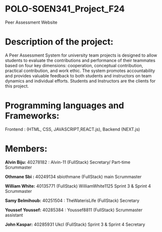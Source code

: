 # POLO-SOEN341_Project_F24
Peer Assessment Website

# Description of the project:
A Peer Assessment System for university team projects is designed to allow students to evaluate the contributions and performance of their teammates based on four key dimensions: cooperation, conceptual contribution, practical contribution, and work ethic. The system promotes accountability and provides valuable feedback to both students and instructors on team dynamics and individual efforts. Students and Instructors are the clients for this project.

# Programming languages and Frameworks:
Frontend : (HTML, CSS, JAVASCRIPT,REACT.js),  Backend (NEXT.js)

# Members:

**Alvin Biju:** 40278182 : Alvin-11   (FullStack) Secretary/ Part-time Scrummaster

**Othmane Sbi :** 40249134 sbiothmane (FullStack) main Scrummaster

**William White:** 40135771  (FullStack) WilliamWhite1125 Sprint 3 & Sprint 4 Scrummaster


**Samy Belmihoub:** 40251504 : TheWaterisLife (FullStack) Secretary


**Youssef Youssef:** 40285384 : Youssef8811  (FullStack) Scrummaster assistant


**John Kaspar:** 40285931 Ukcl  (FullStack) Sprint 3 & Sprint 4 Secretary

